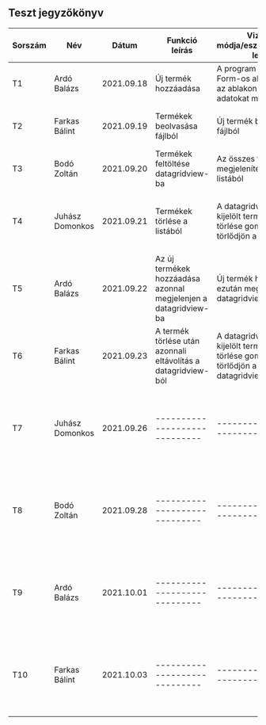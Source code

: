 ## Teszt jegyzőkönyv



| Sorszám                  |    Név                   |  Dátum     | Funkció leírás  	| Vizsgálat módja/eszköze,részletes leírása	|Elvárt eredmény	|Verzió	|
|----------------|-------------------------------|-----------------------------|-----------------------------|-----------------------------|-----------------------------|-----------------------------|
|T1|Ardó Balázs|2021.09.18|Új termék hozzáadása|A program megnyit egy új Form-os ablakot, és ezen az ablakon a szükséges adatokat megadja.|Termék kiírása fájlba|1.0|
|T2|Farkas Bálint|2021.09.19|Termékek beolvasása fájlból|Új termék beolvasása fájlból|Termékek listájába megtalálható az új termék|1.0|
|T3|Bodó Zoltán|2021.09.20|Termékek feltöltése datagridview-ba|Az összes termék megjelenítése a termékek listából|Termékek megjelenítése datagridviewba|1.0|
|T4|Juhász Domonkos|2021.09.21|Termékek törlése a listából|A datagridview-ba kijelölt termék a termékek törlése gomb után törlődjön a listából|A kijelölt termék azonnali törlése a listából és a fájlból|1.0|
|T5|Ardó Balázs|2021.09.22|Az új termékek hozzáadása azonnal megjelenjen a datagridview-ba|Új termék hozzáadása ezután megtekintés datagridview-ban|A termékek lista frissüljön datagridview-ba|1.0|
|T6|Farkas Bálint|2021.09.23|A termék törlése után azonnali eltávolítás a datagridview-ból|A datagridview-ba kijelölt termék a termékek törlése gomb után törlődjön a listából és a datagridview-ból|A kiejlölt termék azonnali eltávolítása a datagridview-ból|1.0|
|T7|Juhász Domonkos|2021.09.26|-----------------------------|-----------------------------|-----------------------------|-----------------------------|
|T8|Bodó Zoltán|2021.09.28|-----------------------------|-----------------------------|-----------------------------|-----------------------------|
|T9|Ardó Balázs|2021.10.01|-----------------------------|-----------------------------|-----------------------------|-----------------------------|
|T10|Farkas Bálint|2021.10.03|-----------------------------|-----------------------------|-----------------------------|-----------------------------|

